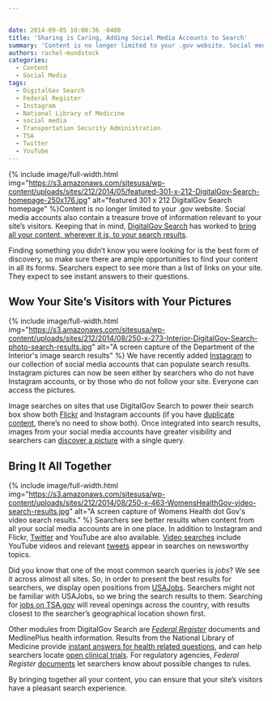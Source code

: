 ```yaml
---


date: 2014-09-05 10:00:36 -0400
title: 'Sharing is Caring, Adding Social Media Accounts to Search'
summary: 'Content is no longer limited to your .gov website. Social media accounts also contain a treasure trove of information relevant to your site&rsquo;s visitors. Keeping that in mind, DigitalGov Search has worked to bring all your content, wherever it is, to your search results. Finding something'
authors: rachel-mundstock
categories:
  - Content
  - Social Media
tags:
  - DigitalGov Search
  - Federal Register
  - Instagram
  - National Library of Medicine
  - social media
  - Transportation Security Administration
  - TSA
  - Twitter
  - YouTube
---
```



{% include image/full-width.html img="https://s3.amazonaws.com/sitesusa/wp-content/uploads/sites/212/2014/05/featured-301-x-212-DigitalGov-Search-homepage-250x176.jpg" alt="featured 301 x 212 DigitalGov Search homepage" %}Content is no longer limited to your .gov website. Social media accounts also contain a treasure trove of information relevant to your site’s visitors. Keeping that in mind, [DigitalGov Search](https://www.WHATEVER/services/search/ "DigitalGov Search") has worked to [bring all your content, wherever it is, to your search results](https://www.WHATEVER/2014/08/26/help-the-public-find-your-information-wherever-and-however-youve-published-it/ "Help the Public Find Your Information, Wherever and However You’ve Published It").

Finding something you didn’t know you were looking for is the best form of discovery, so make sure there are ample opportunities to find your content in all its forms. Searchers expect to see more than a list of links on your site. They expect to see instant answers to their questions.

## Wow Your Site’s Visitors with Your Pictures

{% include image/full-width.html img="https://s3.amazonaws.com/sitesusa/wp-content/uploads/sites/212/2014/08/250-x-273-Interior-DigitalGov-Search-photo-search-results.jpg" alt="A screen capture of the Department of the Interior's image search results" %}
We have recently added [Instagram](http://instagram.com/) to our collection of social media accounts that can populate search results. Instagram pictures can now be seen either by searchers who do not have Instagram accounts, or by those who do not follow your site. Everyone can access the pictures.

Image searches on sites that use DigitalGov Search to power their search box show both [Flickr](https://www.flickr.com/) and Instagram accounts (if you have [duplicate content](http://search.WHATEVER/manual/instagram.html), there’s no need to show both). Once integrated into search results, images from your social media accounts have greater visibility and searchers can [discover a picture](http://search.doi.gov/search/images?affiliate=doi.gov&query=yellowstone) with a single query.

## Bring It All Together

{% include image/full-width.html img="https://s3.amazonaws.com/sitesusa/wp-content/uploads/sites/212/2014/08/250-x-463-WomensHealthGov-video-search-results.jpg" alt="A screen capture of Womens Health dot Gov's video search results." %}
Searchers see better results when content from all your social media accounts are in one place. In addition to Instagram and Flickr, [Twitter](https://twitter.com/DG_Search) and YouTube are also available. [Video searches](http://search.womenshealth.gov/search/news?affiliate=womenshealth&channel=1747&query=nursing&m=true) include YouTube videos and relevant [tweets](http://usasearch.fema.gov/search?affiliate=fema&query=hurricane) appear in searches on newsworthy topics.

Did you know that one of the most common search queries is _jobs_? We see it across almost all sites. So, in order to present the best results for searchers, we display open positions from [USAJobs](https://www.usajobs.gov/). Searchers might not be familiar with USAJobs, so we bring the search results to them. Searching for [jobs on TSA.gov](http://search.usa.gov/search?query=jobs&affiliate=tsa.gov&m=true) will reveal openings across the country, with results closest to the searcher’s geographical location shown first.

Other modules from DigitalGov Search are [_Federal Register_](https://www.federalregister.gov/) documents and MedlinePlus health information. Results from the National Library of Medicine provide [instant answers for health related questions](http://search.usa.gov/search?&affiliate=nc.gov&query=diabetes), and can help searchers locate [open clinical trials](http://search.nih.gov/search?&affiliate=nih&query=clinical+trials). For regulatory agencies, _Federal Register_ [documents](http://search.trade.gov/search?affiliate=trade.gov&query=pasta) let searchers know about possible changes to rules.

By bringing together all your content, you can ensure that your site’s visitors have a pleasant search experience.